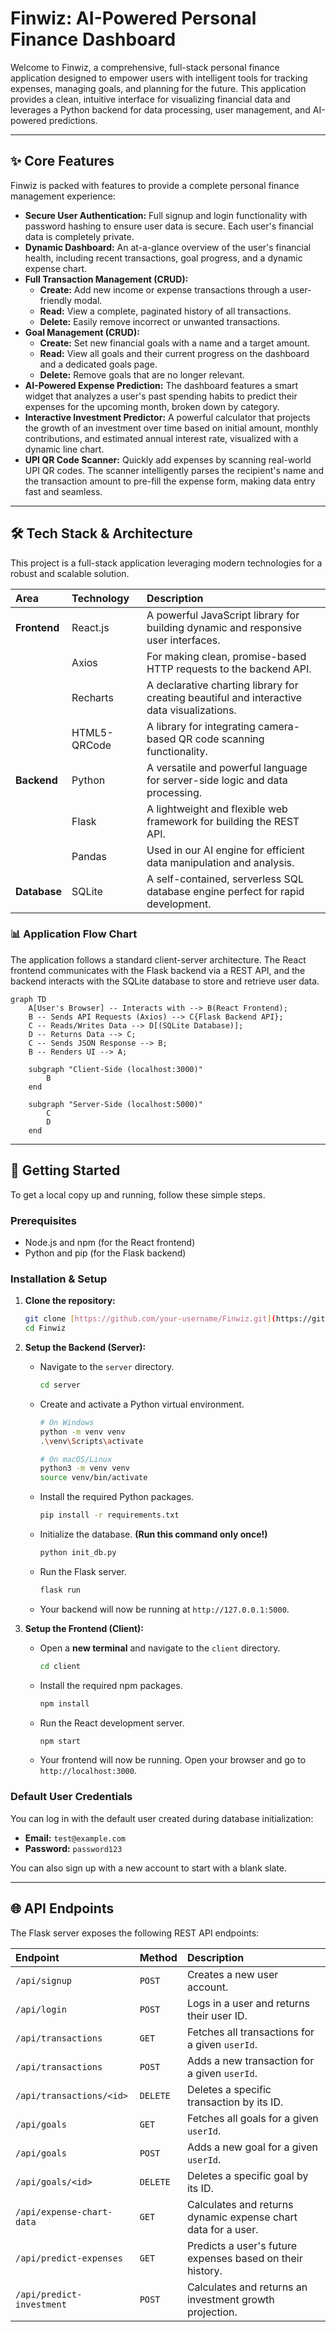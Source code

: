 # Finwiz: AI-Powered Personal Finance Dashboard

Welcome to Finwiz, a comprehensive, full-stack personal finance application designed to empower users with intelligent tools for tracking expenses, managing goals, and planning for the future. This application provides a clean, intuitive interface for visualizing financial data and leverages a Python backend for data processing, user management, and AI-powered predictions.

---

## ✨ Core Features

Finwiz is packed with features to provide a complete personal finance management experience:

* **Secure User Authentication:** Full signup and login functionality with password hashing to ensure user data is secure. Each user's financial data is completely private.
* **Dynamic Dashboard:** An at-a-glance overview of the user's financial health, including recent transactions, goal progress, and a dynamic expense chart.
* **Full Transaction Management (CRUD):**
    * **Create:** Add new income or expense transactions through a user-friendly modal.
    * **Read:** View a complete, paginated history of all transactions.
    * **Delete:** Easily remove incorrect or unwanted transactions.
* **Goal Management (CRUD):**
    * **Create:** Set new financial goals with a name and a target amount.
    * **Read:** View all goals and their current progress on the dashboard and a dedicated goals page.
    * **Delete:** Remove goals that are no longer relevant.
* **AI-Powered Expense Prediction:** The dashboard features a smart widget that analyzes a user's past spending habits to predict their expenses for the upcoming month, broken down by category.
* **Interactive Investment Predictor:** A powerful calculator that projects the growth of an investment over time based on initial amount, monthly contributions, and estimated annual interest rate, visualized with a dynamic line chart.
* **UPI QR Code Scanner:** Quickly add expenses by scanning real-world UPI QR codes. The scanner intelligently parses the recipient's name and the transaction amount to pre-fill the expense form, making data entry fast and seamless.

---

## 🛠️ Tech Stack & Architecture

This project is a full-stack application leveraging modern technologies for a robust and scalable solution.

| Area       | Technology   | Description                                                                    |
| :--------- | :----------- | :----------------------------------------------------------------------------- |
| **Frontend** | React.js     | A powerful JavaScript library for building dynamic and responsive user interfaces. |
|            | Axios        | For making clean, promise-based HTTP requests to the backend API.              |
|            | Recharts     | A declarative charting library for creating beautiful and interactive data visualizations. |
|            | HTML5-QRCode | A library for integrating camera-based QR code scanning functionality.         |
| **Backend** | Python       | A versatile and powerful language for server-side logic and data processing.   |
|            | Flask        | A lightweight and flexible web framework for building the REST API.            |
|            | Pandas       | Used in our AI engine for efficient data manipulation and analysis.            |
| **Database** | SQLite       | A self-contained, serverless SQL database engine perfect for rapid development. |

### 📊 Application Flow Chart

The application follows a standard client-server architecture. The React frontend communicates with the Flask backend via a REST API, and the backend interacts with the SQLite database to store and retrieve user data.

```mermaid
graph TD
    A[User's Browser] -- Interacts with --> B(React Frontend);
    B -- Sends API Requests (Axios) --> C{Flask Backend API};
    C -- Reads/Writes Data --> D[(SQLite Database)];
    D -- Returns Data --> C;
    C -- Sends JSON Response --> B;
    B -- Renders UI --> A;

    subgraph "Client-Side (localhost:3000)"
        B
    end

    subgraph "Server-Side (localhost:5000)"
        C
        D
    end
```

---

## 🚀 Getting Started

To get a local copy up and running, follow these simple steps.

### Prerequisites

* Node.js and npm (for the React frontend)
* Python and pip (for the Flask backend)

### Installation & Setup

1.  **Clone the repository:**
    ```sh
    git clone [https://github.com/your-username/Finwiz.git](https://github.com/your-username/Finwiz.git)
    cd Finwiz
    ```

2.  **Setup the Backend (Server):**
    * Navigate to the `server` directory.
        ```sh
        cd server
        ```
    * Create and activate a Python virtual environment.
        ```sh
        # On Windows
        python -m venv venv
        .\venv\Scripts\activate

        # On macOS/Linux
        python3 -m venv venv
        source venv/bin/activate
        ```
    * Install the required Python packages.
        ```sh
        pip install -r requirements.txt
        ```
    * Initialize the database. **(Run this command only once!)**
        ```sh
        python init_db.py
        ```
    * Run the Flask server.
        ```sh
        flask run
        ```
    * Your backend will now be running at `http://127.0.0.1:5000`.

3.  **Setup the Frontend (Client):**
    * Open a **new terminal** and navigate to the `client` directory.
        ```sh
        cd client
        ```
    * Install the required npm packages.
        ```sh
        npm install
        ```
    * Run the React development server.
        ```sh
        npm start
        ```
    * Your frontend will now be running. Open your browser and go to `http://localhost:3000`.

### Default User Credentials

You can log in with the default user created during database initialization:
* **Email:** `test@example.com`
* **Password:** `password123`

You can also sign up with a new account to start with a blank slate.

---

## 🌐 API Endpoints

The Flask server exposes the following REST API endpoints:

| Endpoint                  | Method   | Description                                                      |
| :------------------------ | :------- | :--------------------------------------------------------------- |
| `/api/signup`               | `POST`   | Creates a new user account.                                      |
| `/api/login`                | `POST`   | Logs in a user and returns their user ID.                        |
| `/api/transactions`         | `GET`    | Fetches all transactions for a given `userId`.                   |
| `/api/transactions`         | `POST`   | Adds a new transaction for a given `userId`.                     |
| `/api/transactions/<id>`    | `DELETE` | Deletes a specific transaction by its ID.                        |
| `/api/goals`                | `GET`    | Fetches all goals for a given `userId`.                          |
| `/api/goals`                | `POST`   | Adds a new goal for a given `userId`.                            |
| `/api/goals/<id>`           | `DELETE` | Deletes a specific goal by its ID.                               |
| `/api/expense-chart-data`   | `GET`    | Calculates and returns dynamic expense chart data for a user.    |
| `/api/predict-expenses`     | `GET`    | Predicts a user's future expenses based on their history.        |
| `/api/predict-investment`   | `POST`   | Calculates and returns an investment growth projection.          |
